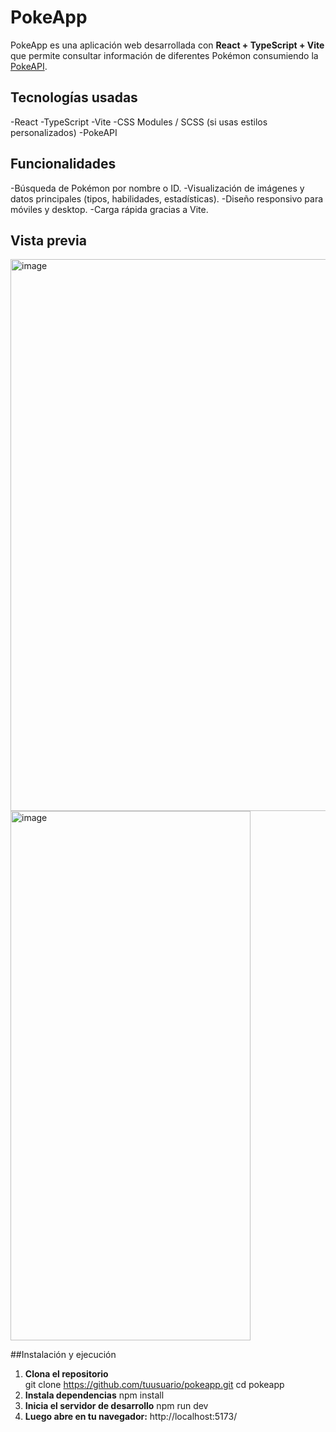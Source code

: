 # PokeApp

PokeApp es una aplicación web desarrollada con **React + TypeScript + Vite** que permite consultar información de diferentes Pokémon consumiendo la [PokeAPI](https://pokeapi.co/).

## Tecnologías usadas
-React
-TypeScript
-Vite
-CSS Modules / SCSS (si usas estilos personalizados)
-PokeAPI

## Funcionalidades
-Búsqueda de Pokémon por nombre o ID.
-Visualización de imágenes y datos principales (tipos, habilidades, estadísticas).
-Diseño responsivo para móviles y desktop.
-Carga rápida gracias a Vite.

## Vista previa
<img width="1889" height="883" alt="image" src="https://github.com/user-attachments/assets/a10c3ac2-8b97-4037-92ce-bec70f8b9af8" />
<img width="384" height="847" alt="image" src="https://github.com/user-attachments/assets/607f183f-9b18-429e-8de3-2966cb56ad01" />

 

##Instalación y ejecución

1. **Clona el repositorio**   
  git clone https://github.com/tuusuario/pokeapp.git
  cd pokeapp
3. **Instala dependencias**
  npm install
4. **Inicia el servidor de desarrollo**
  npm run dev
5. **Luego abre en tu navegador:**
  http://localhost:5173/


